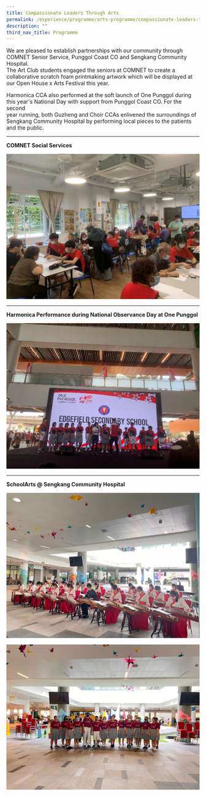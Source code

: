 ```yaml
---
title: Compassionate Leaders Through Arts
permalink: /experience/programme/arts-programme/compassionate-leaders-through-arts/
description: ""
third_nav_title: Programme
---
```

We are pleased to establish partnerships with our community through COMNET Senior Service, Punggol Coast CO and Sengkang Community Hospital.  
The Art Club students engaged the seniors at COMNET to create a collaborative scratch foam printmaking artwork which will be displayed at our Open House x Arts Festival this year.  
  
Harmonica CCA also performed at the soft launch of One Punggol during this year's National Day with support from Punggol Coast CO. For the second  
year running, both Guzheng and Choir CCAs enlivened the surroundings of Sengkang Community Hospital by performing local pieces to the patients  
and the public.

---

**COMNET Social Services**

![](/images/PLACEHOLDER_image21.jpg)

---

**Harmonica Performance during National Observance Day at One Punggol**

![](/images/PLACEHOLDER_image24.jpg)

---

**SchoolArts @ Sengkang Community Hospital**

![](/images/WhatsApp%20Image%202022-10-28%20at%20%20PM%20(1).jpeg)

![](/images/WhatsApp%20Image%202022-10-28%20at.jpeg)